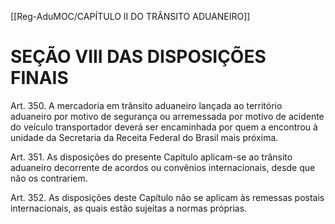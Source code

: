 [[Reg-AduMOC/CAPÍTULO II DO TRÂNSITO ADUANEIRO]]

# SEÇÃO VIII DAS DISPOSIÇÕES FINAIS

Art. 350. A mercadoria em trânsito aduaneiro lançada ao
território aduaneiro por motivo de segurança ou
arremessada por motivo de acidente do veículo
transportador deverá ser encaminhada por quem a
encontrou à unidade da Secretaria da Receita Federal do
Brasil mais próxima.

Art. 351. As disposições do presente Capítulo aplicam-se ao
trânsito aduaneiro decorrente de acordos ou convênios
internacionais, desde que não os contrariem.

Art. 352. As disposições deste Capítulo não se aplicam às
remessas postais internacionais, as quais estão sujeitas a
normas próprias.